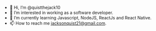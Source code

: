 - 👋 Hi, I’m @quistthejack10
- 👀 I’m interested in working as a software developer.
- 🌱 I’m currently learning Javascript, NodeJS, ReactJs and React Native.
- 📫 How to reach me jacksonquist21@gmail.com.

<!---
quistthejack10/quistthejack10 is a ✨ special ✨ repository because its `README.md` (this file) appears on your GitHub profile.
You can click the Preview link to take a look at your changes.
--->
